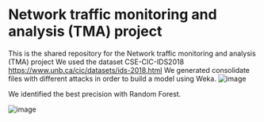 # Network traffic monitoring and analysis (TMA) project
This is the shared repository for the Network traffic monitoring and analysis (TMA) project
We used the dataset CSE-CIC-IDS2018
https://www.unb.ca/cic/datasets/ids-2018.html
We generated consolidate files with different attacks in order to build a model using Weka.
![image](https://user-images.githubusercontent.com/57611549/148313854-75312f25-919f-4eb0-bc50-3d4576957b33.png)

We identified the best precision with Random Forest.

![image](https://user-images.githubusercontent.com/57611549/148694203-204bc9da-61bd-4cc8-831c-04fb7ce20d91.png)

